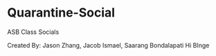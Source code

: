 # Quarantine-Social
ASB Class Socials

Created By: Jason Zhang, Jacob Ismael, Saarang Bondalapati
Hi BInge
